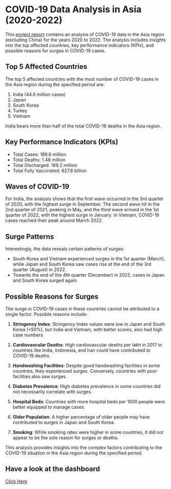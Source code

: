 
# COVID-19 Data Analysis in Asia (2020-2022)

This [project report](https://app.powerbi.com/view?r=eyJrIjoiMmFiOThjNjMtZjczMC00ZGFlLWFlYzctMzUxOGY4M2YzMzJiIiwidCI6ImM2ZTU0OWIzLTVmNDUtNDAzMi1hYWU5LWQ0MjQ0ZGM1YjJjNCJ9&pageName=ReportSection32c3613d943d035a46d2) contains an analysis of COVID-19 data in the Asia region (excluding China) for the years 2020 to 2022. The analysis includes insights into the top affected countries, key performance indicators (KPIs), and possible reasons for surges in COVID-19 cases. 

## Top 5 Affected Countries

The top 5 affected countries with the most number of COVID-19 cases in the Asia region during the specified period are:

1. India (44.6 million cases)
2. Japan
3. South Korea
4. Turkey
5. Vietnam

India bears more than half of the total COVID-19 deaths in the Asia region.

## Key Performance Indicators (KPIs)

- Total Cases: 189.6 million
- Total Deaths: 1.48 million
- Total Discharged: 188.2 million
- Total Fully Vaccinated: 627.8 billion

## Waves of COVID-19

For India, the analysis shows that the first wave occurred in the 3rd quarter of 2020, with the highest surge in September. The second wave hit in the 2nd quarter of 2021, peaking in May, and the third wave arrived in the 1st quarter of 2022, with the highest surge in January. In Vietnam, COVID-19 cases reached their peak around March 2022.

## Surge Patterns

Interestingly, the data reveals certain patterns of surges:

- South Korea and Vietnam experienced surges in the 1st quarter (March), while Japan and South Korea saw cases rise at the end of the 3rd quarter (August) in 2022.
- Towards the end of the 4th quarter (December) in 2022, cases in Japan and South Korea surged again.

## Possible Reasons for Surges

The surge in COVID-19 cases in these countries cannot be attributed to a single factor. Possible reasons include:

1. **Stringency Index**: Stringency Index values were low in Japan and South Korea (<50%), but India and Vietnam, with better scores, also had high case numbers.

2. **Cardiovascular Deaths**: High cardiovascular deaths per lakh in 2017 in countries like India, Indonesia, and Iran could have contributed to COVID-19 deaths.

3. **Handwashing Facilities**: Despite good handwashing facilities in some countries, they experienced surges. Conversely, countries with poor facilities also saw surges.

4. **Diabetes Prevalence**: High diabetes prevalence in some countries did not necessarily correlate with surges.

5. **Hospital Beds**: Countries with more hospital beds per 1000 people were better equipped to manage cases.

6. **Older Population**: A higher percentage of older people may have contributed to surges in Japan and South Korea.

7. **Smoking**: While smoking rates were higher in some countries, it did not appear to be the sole reason for surges or deaths.

This analysis provides insights into the complex factors contributing to the COVID-19 situation in the Asia region during the specified period.


## Have a look at the dashboard
[Click Here](https://app.powerbi.com/view?r=eyJrIjoiMmFiOThjNjMtZjczMC00ZGFlLWFlYzctMzUxOGY4M2YzMzJiIiwidCI6ImM2ZTU0OWIzLTVmNDUtNDAzMi1hYWU5LWQ0MjQ0ZGM1YjJjNCJ9&pageName=ReportSection32c3613d943d035a46d2)

